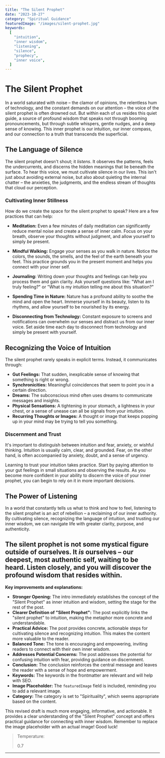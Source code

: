 ```yaml
---
title: "The Silent Prophet"
date: "2023-10-27"
category: "Spiritual Guidance"
featuredImage: "/images/silent-prophet.jpg"
keywords:
  [
    "intuition",
    "inner wisdom",
    "listening",
    "silence",
    "prophecy",
    "inner voice",
  ]
---
```


# The Silent Prophet

In a world saturated with noise – the clamor of opinions, the relentless hum of technology, and the constant demands on our attention – the voice of the silent prophet is often drowned out. But within each of us resides this quiet guide, a source of profound wisdom that speaks not through booming pronouncements, but through subtle whispers, gentle nudges, and a deep sense of knowing. This inner prophet is our intuition, our inner compass, and our connection to a truth that transcends the superficial.

## The Language of Silence

The silent prophet doesn't shout; it _listens_. It observes the patterns, feels the undercurrents, and discerns the hidden meanings that lie beneath the surface. To hear this voice, we must cultivate silence in our lives. This isn't just about avoiding external noise, but also about quieting the internal chatter – the anxieties, the judgments, and the endless stream of thoughts that cloud our perception.

### Cultivating Inner Stillness

How do we create the space for the silent prophet to speak? Here are a few practices that can help:

- **Meditation:** Even a few minutes of daily meditation can significantly reduce mental noise and create a sense of inner calm. Focus on your breath, observe your thoughts without judgment, and allow yourself to simply _be_ present.

- **Mindful Walking:** Engage your senses as you walk in nature. Notice the colors, the sounds, the smells, and the feel of the earth beneath your feet. This practice grounds you in the present moment and helps you connect with your inner self.

- **Journaling:** Writing down your thoughts and feelings can help you process them and gain clarity. Ask yourself questions like: "What am I truly feeling?" or "What is my intuition telling me about this situation?"

- **Spending Time in Nature:** Nature has a profound ability to soothe the mind and open the heart. Immerse yourself in its beauty, listen to its rhythms, and allow yourself to be nourished by its energy.

- **Disconnecting from Technology:** Constant exposure to screens and notifications can overwhelm our senses and distract us from our inner voice. Set aside time each day to disconnect from technology and simply be present with yourself.

## Recognizing the Voice of Intuition

The silent prophet rarely speaks in explicit terms. Instead, it communicates through:

- **Gut Feelings:** That sudden, inexplicable sense of knowing that something is right or wrong.
- **Synchronicities:** Meaningful coincidences that seem to point you in a certain direction.
- **Dreams:** The subconscious mind often uses dreams to communicate messages and insights.
- **Physical Sensations:** A tightening in your stomach, a lightness in your chest, or a sense of unease can all be signals from your intuition.
- **Recurring Thoughts or Images:** A thought or image that keeps popping up in your mind may be trying to tell you something.

### Discernment and Trust

It's important to distinguish between intuition and fear, anxiety, or wishful thinking. Intuition is usually calm, clear, and grounded. Fear, on the other hand, is often accompanied by anxiety, doubt, and a sense of urgency.

Learning to trust your intuition takes practice. Start by paying attention to your gut feelings in small situations and observing the results. As you become more confident in your ability to discern the voice of your inner prophet, you can begin to rely on it in more important decisions.

## The Power of Listening

In a world that constantly tells us what to think and how to feel, listening to the silent prophet is an act of rebellion – a reclaiming of our inner authority. By cultivating silence, recognizing the language of intuition, and trusting our inner wisdom, we can navigate life with greater clarity, purpose, and authenticity.

## The silent prophet is not some mystical figure outside of ourselves. It _is_ ourselves – our deepest, most authentic self, waiting to be heard. Listen closely, and you will discover the profound wisdom that resides within.

**Key improvements and explanations:**

- **Stronger Opening:** The intro immediately establishes the concept of the "Silent Prophet" as inner intuition and wisdom, setting the stage for the rest of the post.
- **Clearer Definition of "Silent Prophet":** The post explicitly links the "silent prophet" to intuition, making the metaphor more concrete and understandable.
- **Practical Advice:** The post provides concrete, actionable steps for cultivating silence and recognizing intuition. This makes the content more valuable to the reader.
- **Balanced Tone:** The tone is encouraging and empowering, inviting readers to connect with their own inner wisdom.
- **Addresses Potential Concerns:** The post addresses the potential for confusing intuition with fear, providing guidance on discernment.
- **Conclusion:** The conclusion reinforces the central message and leaves the reader with a sense of hope and empowerment.
- **Keywords:** The keywords in the frontmatter are relevant and will help with SEO.
- **Image Placeholder:** The `featuredImage` field is included, reminding you to add a relevant image.
- **Category:** The category is set to "Spirituality", which seems appropriate based on the content.

This revised draft is much more engaging, informative, and actionable. It provides a clear understanding of the "Silent Prophet" concept and offers practical guidance for connecting with inner wisdom. Remember to replace the image placeholder with an actual image! Good luck!

> Temperature:
>
> 0.7

---

